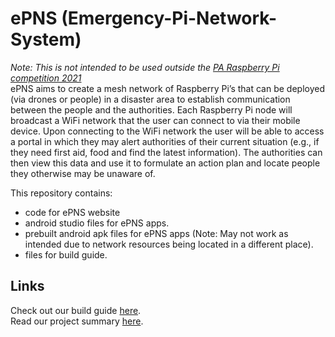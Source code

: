 # ePNS (Emergency-Pi-Network-System)
*Note: This is not intended to be used outside the [PA Raspberry Pi competition 2021](https://www.paconsulting.com/events/raspberry-pi-competition-uk/)*
<br /> ePNS aims to create a mesh network of Raspberry Pi’s that can be deployed (via drones or people) in a disaster area to establish communication between the people and the authorities. Each Raspberry Pi node will broadcast a WiFi network that the user can connect to via their mobile device. Upon connecting to the WiFi network the user will be able to access a portal in which they may alert authorities of their current situation (e.g., if they need first aid, food and find the latest information). The authorities can then view this data and use it to formulate an action plan and locate people they otherwise may be unaware of.

This repository contains: 
+ code for ePNS website
+ android studio files for ePNS apps. 
+ prebuilt android apk files for ePNS apps (Note: May not work as intended due to network resources being located in a different place). 
+ files for build guide. 
## Links
Check out our build guide [here](https://github.com/bluescreened803/ePNS/blob/main/ePNS%20Build%20Guide.md). 
<br /> Read our project summary [here](https://github.com/bluescreened803/ePNS/blob/main/ePNS%20Project%20Summary.md). 
